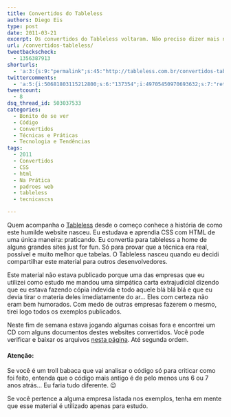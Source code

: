 ```yaml
---
title: Convertidos do Tableless
authors: Diego Eis
type: post
date: 2011-03-21
excerpt: Os convertidos do Tableless voltaram. Não preciso dizer mais nada. =^)
url: /convertidos-tableless/
tweetbackscheck:
  - 1356387913
shorturls:
  - 'a:3:{s:9:"permalink";s:45:"http://tableless.com.br/convertidos-tableless";s:7:"tinyurl";s:26:"http://tinyurl.com/42j9oqp";s:4:"isgd";s:19:"http://is.gd/6lujpE";}'
twittercomments:
  - 'a:5:{i:50681803115212800;s:6:"137354";i:49705450970693632;s:7:"retweet";i:49694229752070144;s:7:"retweet";i:145362389460713472;s:7:"retweet";i:158210568673701888;s:7:"retweet";}'
tweetcount:
  - 8
dsq_thread_id: 503037533
categories:
  - Bonito de se ver
  - Código
  - Convertidos
  - Técnicas e Práticas
  - Tecnologia e Tendências
tags:
  - 2011
  - Convertidos
  - CSS
  - html
  - Na Prática
  - padroes web
  - tableless
  - tecnicascss

---
```

Quem acompanha o [Tableless][1] desde o começo conhece a história de como este humilde website nasceu. Eu estudava e aprendia CSS com HTML de uma única maneira: praticando. Eu convertia para tableless a home de alguns grandes sites just for fun. Só para provar que a técnica era real, possível e muito melhor que tabelas. O Tableless nasceu quando eu decidi compartilhar este material para outros desenvolvedores. 

Este material não estava publicado porque uma das empresas que eu utilizei como estudo me mandou uma simpática carta extrajudicial dizendo que eu estava fazendo cópia indevida e todo aquele blá blá blá e que eu devia tirar o materia deles imediatamente do ar&#8230; Eles com certeza não eram bem humorados. Com medo de outras empresas fazerem o mesmo, tirei logo todos os exemplos publicados.

Neste fim de semana estava jogando algumas coisas fora e encontrei um CD com alguns documentos destes websites convertidos. Você pode verificar e baixar os arquivos <a href="http://tableless.com.br/convertidos/" rel="nofollow">nesta página</a>. Até segunda ordem.

#### Atenção:

Se você é um troll babaca que vai analisar o código só para criticar como foi feito, entenda que o código mais antigo é de pelo menos uns 6 ou 7 anos atrás&#8230; Eu faria tudo diferente. 😉

Se você pertence a alguma empresa listada nos exemplos, tenha em mente que esse material é utilizado apenas para estudo.

 [1]: http://tableless.com.br